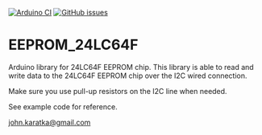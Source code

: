 [![Arduino CI](https://github.com/John-Karatka/24LC64F/workflows/Arduino_CI/badge.svg)](https://github.com/marketplace/actions/Arduino_CI)
[![GitHub issues](https://img.shields.io/github/issues/John-Karatka/24LC64F.svg)](https://github.com/John-Karatka/24LC64F/issues)

# EEPROM_24LC64F

Arduino library for 24LC64F EEPROM chip. This library is able to read and write data to the 24LC64F EEPROM chip
over the I2C wired connection.

Make sure you use pull-up resistors on the I2C line when needed.

See example code for reference.

john.karatka@gmail.com

